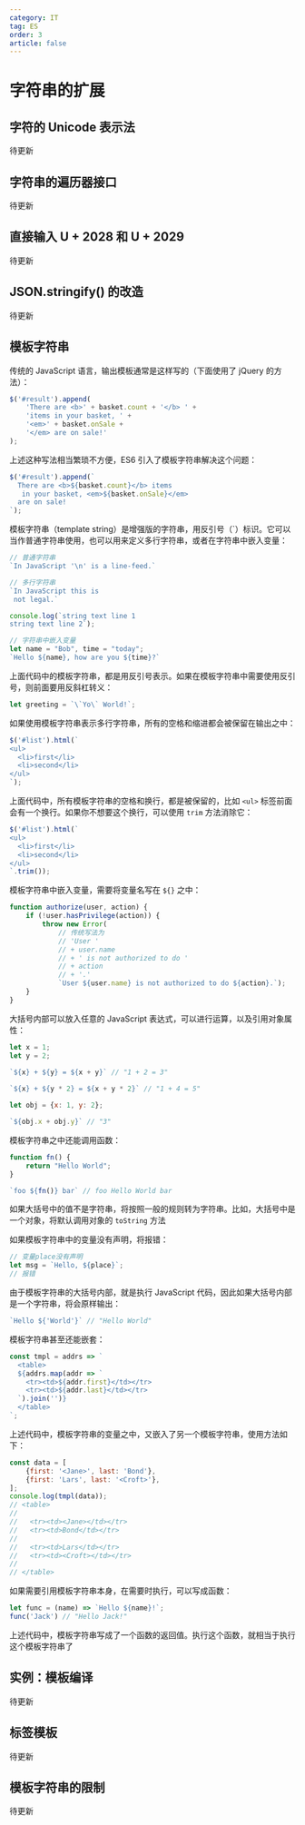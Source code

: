 ```yaml
---
category: IT
tag: ES
order: 3
article: false
---
```


# 字符串的扩展

## 字符的 Unicode 表示法

待更新

## 字符串的遍历器接口

待更新

## 直接输入 U + 2028 和 U + 2029

待更新

## JSON.stringify() 的改造

待更新

## 模板字符串

传统的 JavaScript 语言，输出模板通常是这样写的（下面使用了 jQuery 的方法）：

```js
$('#result').append(
    'There are <b>' + basket.count + '</b> ' +
    'items in your basket, ' +
    '<em>' + basket.onSale +
    '</em> are on sale!'
);
```

上述这种写法相当繁琐不方便，ES6 引入了模板字符串解决这个问题：

```js
$('#result').append(`
  There are <b>${basket.count}</b> items
   in your basket, <em>${basket.onSale}</em>
  are on sale!
`);
```

模板字符串（template string）是增强版的字符串，用反引号（`）标识。它可以当作普通字符串使用，也可以用来定义多行字符串，或者在字符串中嵌入变量：

```js
// 普通字符串
`In JavaScript '\n' is a line-feed.`

// 多行字符串
`In JavaScript this is
 not legal.`

console.log(`string text line 1
string text line 2`);

// 字符串中嵌入变量
let name = "Bob", time = "today";
`Hello ${name}, how are you ${time}?`
```

上面代码中的模板字符串，都是用反引号表示。如果在模板字符串中需要使用反引号，则前面要用反斜杠转义：

```js
let greeting = `\`Yo\` World!`;
```

如果使用模板字符串表示多行字符串，所有的空格和缩进都会被保留在输出之中：

```js
$('#list').html(`
<ul>
  <li>first</li>
  <li>second</li>
</ul>
`);
```

上面代码中，所有模板字符串的空格和换行，都是被保留的，比如 `<ul>` 标签前面会有一个换行。如果你不想要这个换行，可以使用 `trim` 方法消除它：

```js
$('#list').html(`
<ul>
  <li>first</li>
  <li>second</li>
</ul>
`.trim());
```

模板字符串中嵌入变量，需要将变量名写在 `${}` 之中：

```js
function authorize(user, action) {
    if (!user.hasPrivilege(action)) {
        throw new Error(
            // 传统写法为
            // 'User '
            // + user.name
            // + ' is not authorized to do '
            // + action
            // + '.'
            `User ${user.name} is not authorized to do ${action}.`);
    }
}
```

大括号内部可以放入任意的 JavaScript 表达式，可以进行运算，以及引用对象属性：

```js
let x = 1;
let y = 2;

`${x} + ${y} = ${x + y}` // "1 + 2 = 3"
    
`${x} + ${y * 2} = ${x + y * 2}` // "1 + 4 = 5"

let obj = {x: 1, y: 2};

`${obj.x + obj.y}` // "3"
```

模板字符串之中还能调用函数：

```js
function fn() {
    return "Hello World";
}

`foo ${fn()} bar` // foo Hello World bar
```

如果大括号中的值不是字符串，将按照一般的规则转为字符串。比如，大括号中是一个对象，将默认调用对象的 `toString` 方法

如果模板字符串中的变量没有声明，将报错：

```js
// 变量place没有声明
let msg = `Hello, ${place}`;
// 报错
```

由于模板字符串的大括号内部，就是执行 JavaScript 代码，因此如果大括号内部是一个字符串，将会原样输出：

```js
`Hello ${'World'}` // "Hello World"
```

模板字符串甚至还能嵌套：

```js
const tmpl = addrs => `
  <table>
  ${addrs.map(addr => `
    <tr><td>${addr.first}</td></tr>
    <tr><td>${addr.last}</td></tr>
  `).join('')}
  </table>
`;
```

上述代码中，模板字符串的变量之中，又嵌入了另一个模板字符串，使用方法如下：

```js
const data = [
    {first: '<Jane>', last: 'Bond'},
    {first: 'Lars', last: '<Croft>'},
];
console.log(tmpl(data));
// <table>
//
//   <tr><td><Jane></td></tr>
//   <tr><td>Bond</td></tr>
//
//   <tr><td>Lars</td></tr>
//   <tr><td><Croft></td></tr>
//
// </table>
```

如果需要引用模板字符串本身，在需要时执行，可以写成函数：

```js
let func = (name) => `Hello ${name}!`;
func('Jack') // "Hello Jack!"
```

上述代码中，模板字符串写成了一个函数的返回值。执行这个函数，就相当于执行这个模板字符串了

## 实例：模板编译

待更新

## 标签模板

待更新

## 模板字符串的限制

待更新